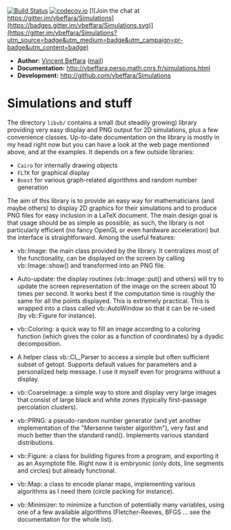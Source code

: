 [![Build Status](https://travis-ci.org/vbeffara/Simulations.svg?branch=master)](https://travis-ci.org/vbeffara/Simulations)
[![codecov.io](https://codecov.io/github/vbeffara/Simulations/coverage.svg?branch=master)](https://codecov.io/github/vbeffara/Simulations?branch=master)
[![Join the chat at https://gitter.im/vbeffara/Simulations](https://badges.gitter.im/vbeffara/Simulations.svg)](https://gitter.im/vbeffara/Simulations?utm_source=badge&utm_medium=badge&utm_campaign=pr-badge&utm_content=badge)


- **Author:**        [Vincent Beffara](http://vbeffara.perso.math.cnrs.fr/) ([mail](mailto:vbeffara@gmail.com))
- **Documentation:** <http://vbeffara.perso.math.cnrs.fr/simulations.html>
- **Development:**   <http://github.com/vbeffara/Simulations>

# Simulations and stuff

The directory `libvb/` contains a small (but steadily growing) library providing very easy display and PNG output for 2D simulations, plus a few convenience classes.  Up-to-date documentation on the library is mostly in my head right now but you can have a look at the web page mentioned above, and at the examples.  It depends on a few outside libraries:
- `Cairo` for internally drawing objects
- `FLTK`  for graphical display
- `Boost` for various graph-related algorithms and random number generation

The aim of this library is to provide an easy way for mathematicians (and maybe others) to display 2D graphics for their simulations and to produce PNG files for easy inclusion in a LaTeX document. The main design goal is that usage should be as simple as possible; as such, the library is not particularly efficient (no fancy OpenGL or even hardware acceleration) but the interface is straightforward. Among the useful features:

- vb::Image: the main class provided by the library. It centralizes most of the functionality, can be displayed on the screen by calling vb::Image::show() and transformed into an PNG file.

- Auto-update: the display routines (vb::Image::put() and others) will try to update the screen representation of the image on the screen about 10 times per second. It works best if the computation time is roughly the same for all the points displayed. This is extremely practical. This is wrapped into a class called vb::AutoWindow so that it can be re-used (by vb::Figure for instance).

- vb::Coloring: a quick way to fill an image according to a coloring function (which gives the color as a function of coordinates) by a dyadic decomposition.

- A helper class vb::CL_Parser to access a simple but often sufficient subset of getopt. Supports default values for parameters and a personalized help message. I use it myself even for programs without a display.

- vb::CoarseImage: a simple way to store and display very large images that consist of large black and white zones (typically first-passage percolation clusters).

- vb::PRNG: a pseudo-random number generator (and yet another implementation of the "Mersenne twister algorithm"), very fast and much better than the standard rand(). Implements various standard distributions.

- vb::Figure: a class for building figures from a program, and exporting it as an Asymptote file. Right now it is embryonic (only dots, line segments and circles) but already functional.

- vb::Map: a class to encode planar maps, implementing various algorithms as I need them (circle packing for instance).

- vb::Minimizer: to minimize a function of potentially many variables, using one of a few available algorithms (Fletcher-Reeves, BFGS ... see the documentation for the whole list). 
